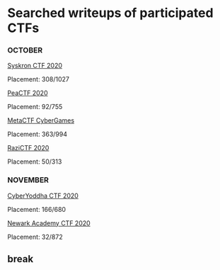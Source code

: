 # Searched writeups of participated CTFs

<h3>OCTOBER</h3>
<a href="https://j9allmarine17.medium.com/syskron-security-ctf-2020-write-up-40090c63f01a">Syskron CTF 2020</a>
<p>Placement: 308/1027</p>
<a href="https://piyush-paliwal.medium.com/peactf-2020-writeup-db712d327ef8">PeaCTF 2020</a>
<p>Placement: 92/755</p>
<a href="https://www.uzpg.me/cyber-security/2020/10/26/writeups-for-metactf-2020">MetaCTF CyberGames</a>
<p>Placement: 363/994</p>
<a href="https://github.com/t3rmin0x/CTF-Writeups/tree/master/Razi%20CTF">RaziCTF 2020</a>
<p>Placement: 50/313</p>

<h3>NOVEMBER</h3>
<a href="https://github.com/B34nB01z/writeups/tree/master/2020/CYCTF">CyberYoddha CTF 2020</a>
<p>Placement: 166/680</p>
<a href="">Newark Academy CTF 2020</a>
<p>Placement: 32/872</p>

<h2>break</h2>
